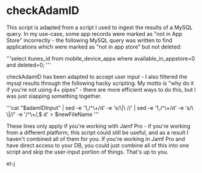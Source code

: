 # checkAdamID

This script is adapted from a script I used to ingest the results of a MySQL query. In my use-case,
some app records were marked as "not in App Store" incorrectly - the following MySQL query was written
to find applications which were marked as "not in app store" but not deleted:

'''select itunes_id from mobile_device_apps where available_in_appstore=0 and deleted=0;
'''

checkAdamID has been adapted to accept user input - I also filtered the mysql results through the
following hacky scripting. My motto is "why do it if you're not using 4+ pipes" - there are more
efficient ways to do this, but I was just slapping something together.

'''cat "$adamIDInput" | sed -e '1,/^\+/d' -e 's/\|\ //' | sed -e '1,/^\+/d' -e 's/\ \|//' -e '/^\+/,$ d' > $newFileName
'''

These lines only apply if you're working with Jamf Pro - if you're working from a different platform, this
script could still be useful, and as a result I haven't combined all of them for you. If you're working
in Jamf Pro and have direct access to your DB, you could just combine all of this into one script and 
skip the user-input portion of things. That's up to you.

et-j
